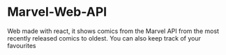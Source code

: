 # Marvel-Web-API
Web made with react, it shows comics from the Marvel API from the most recently released comics to oldest. You can also keep track of your favourites
